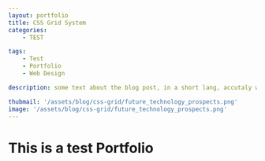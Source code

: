 ```yaml
---
layout: portfolio
title: CSS Grid System 
categories: 
    - TEST

tags: 
    - Test
    - Portfolio
    - Web Design

description: some text about the blog post, in a short lang, accutaly what is it, it will be here, and wil not include on the post.

thubmail: '/assets/blog/css-grid/future_technology_prospects.png'
image: '/assets/blog/css-grid/future_technology_prospects.png'
---
```


# This is a test Portfolio 
